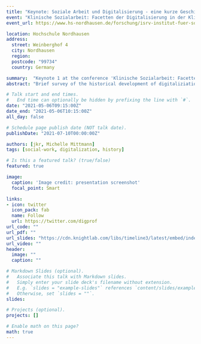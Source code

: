 ```yaml
---
title: "Keynote: Soziale Arbeit und Digitalisierung - eine kurze Geschichte"
event: "Klinische Sozialarbeit: Facetten der Digitalisierung in der Klinischen Sozialarbeit"
event_url: https://www.hs-nordhausen.de/forschung/isrv-institut-fuer-sozialmedizin-rehabilitationswissens/tagung/

location: Hochschule Nordhausen
address:
  street: Weinberghof 4
  city: Nordhausen
  region:  
  postcode: "99734"
  country: Germany

summary:  "Keynote 1 at the conference 'Klinische Sozialarbeit: Facetten der Digitalisierung in der Klinischen Sozialarbeit'"
abstract: "Brief survey of the historical development of digitaliziation and its impact on Social Work."

# Talk start and end times.
#   End time can optionally be hidden by prefixing the line with `#`.
date: "2021-05-06T09:15:00Z"
date_end: "2021-05-06T10:15:00Z"
all_day: false

# Schedule page publish date (NOT talk date).
publishDate: "2021-07-10T00:00:00Z"

authors: [jkr, Michelle Mittmann]
tags: [social-work, digitalization, history]

# Is this a featured talk? (true/false)
featured: true

image:
  caption: 'Image credit: presentation screenshot'
  focal_point: Smart

links:
- icon: twitter
  icon_pack: fab
  name: Follow
  url: https://twitter.com/digprof
url_code: ""
url_pdf: ""
url_slides: "https://cdn.knightlab.com/libs/timeline3/latest/embed/index.html?source=1wG0qWTOYgtAy34SPzHrNr3OwE6vMgqDxXuWvJoHTiGs&font=Default&lang=de&initial_zoom=0&height=650"
url_video: ""
header:
  image: ""
  caption: ""

# Markdown Slides (optional).
#   Associate this talk with Markdown slides.
#   Simply enter your slide deck's filename without extension.
#   E.g. `slides = "example-slides"` references `content/slides/example-slides.md`.
#   Otherwise, set `slides = ""`.
slides:

# Projects (optional).
projects: []

# Enable math on this page?
math: true 
---
```


